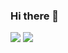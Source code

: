 ### Hi there 👋

<!--
**liuqian1996/liuqian1996** is a ✨ _special_ ✨ repository because its `README.md` (this file) appears on your GitHub profile.

Here are some ideas to get you started:

- 🔭 I’m currently working on ...
- 🌱 I’m currently learning ...
- 👯 I’m looking to collaborate on ...
- 🤔 I’m looking for help with ...
- 💬 Ask me about ...
- 📫 How to reach me: ...
- 😄 Pronouns: ...
- ⚡ Fun fact: ...
-->

<img src="https://github-readme-stats.vercel.app/api?username=liuqian1996&count_private=true&show_icons=true&theme=vue-dark">
  
<img src="https://github-readme-stats.vercel.app/api/top-langs/?username=liuqian1996&layout=compact&theme=vue-dark">
